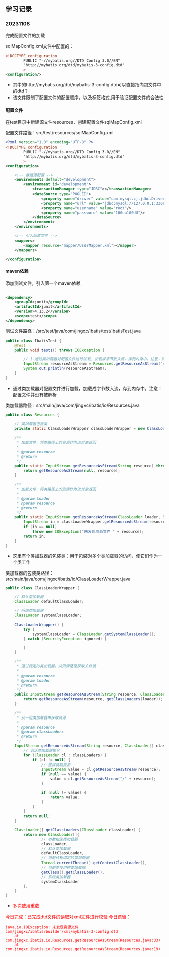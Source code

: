 ## 学习记录

### 20231108

完成配置文件的加载

sqlMapConfig.xml文件中配置的：

```xml
<!DOCTYPE configuration
        PUBLIC "-//mybatis.org//DTD Config 3.0//EN"
        "http://mybatis.org/dtd/mybatis-3-config.dtd"
        >
<configuration/>
```

* 其中的http://mybatis.org/dtd/mybatis-3-config.dtd可以直接指向包文件中的dtd？
* 该文件限制了配置文件的配置顺序，以及标签格式,用于验证配置文件的合法性

#### 配置文件

在test目录中新建源文件resources，创建配置文件sqlMapConfig.xml

配置文件路径：src/test/resources/sqlMapConfig.xml

```xml
<?xml version="1.0" encoding="UTF-8" ?>
<!DOCTYPE configuration
        PUBLIC "-//mybatis.org//DTD Config 3.0//EN"
        "http://mybatis.org/dtd/mybatis-3-config.dtd"
        >
<configuration>

    <!-- 数据源配置 -->
    <environments default="development">
        <environment id="development">
            <transactionManager type="JDBC"></transactionManager>
            <dataSource type="POOLED">
                <property name="driver" value="com.mysql.cj.jdbc.Driver"/>
                <property name="url" value="jdbc:mysql://127.0.0.1:3306/test_demo_0"/>
                <property name="username" value="root"/>
                <property name="password" value="100uu100UU"/>
            </dataSource>
        </environment>
    </environments>

    <!-- 引入配置文件 -->
    <mappers>
        <mapper resource="mapper/UserMapper.xml"></mapper>
    </mappers>

</configuration>
```

#### maven依赖

添加测试文件，引入第一个maven依赖

```xml

<dependency>
    <groupId>junit</groupId>
    <artifactId>junit</artifactId>
    <version>4.13.2</version>
    <scope>test</scope>
</dependency>
```

测试文件路径：/src/test/java/com/jingxc/ibatis/test/IbatisTest.java

```java
public class IbatisTest {
    @Test
    public void test1() throws IOException {

        // 1.通过类加载器对配置文件进行加载，加载成字节数入流，存到内存中，注意：配置文件并没有被解析
        InputStream resourceAsStream = Resources.getResourceAsStream("sqlMapConfig.xml");
        System.out.println(resourceAsStream);
    }
}
```

* 通过类加载器对配置文件进行加载，加载成字节数入流，存到内存中，注意：配置文件并没有被解析

类加载器路径：src/main/java/com/jingxc/ibatis/io/Resources.java

```java
public class Resources {

    // 类加载器包装类
    private static ClassLoaderWrapper classLoaderWrapper = new ClassLoaderWrapper();

    /**
     * 加载文件，将类路径上的资源作为流对象返回
     *
     * @param resource
     * @return
     */
    public static InputStream getResourceAsStream(String resource) throws IOException {
        return getResourceAsStream(null, resource);
    }

    /**
     * 加载文件，将类路径上的资源作为流对象返回
     *
     * @param loader
     * @param resource
     * @return
     */
    public static InputStream getResourceAsStream(ClassLoader loader, String resource) throws IOException {
        InputStream in = classLoaderWrapper.getResourceAsStream(resource, loader);
        if (in == null)
            throw new IOException("未发现资源文件 " + resource);
        return in;
    }
}
```

* 这里有个类加载器的包装类：用于包装对多个类加载器的访问，使它们作为一个类工作

类加载器的包装类路径：src/main/java/com/jingxc/ibatis/io/ClassLoaderWrapper.java

```java
public class ClassLoaderWrapper {

    // 默认类加载器
    ClassLoader defaultClassLoader;

    // 系统类加载器
    ClassLoader systemClassLoader;

    ClassLoaderWrapper() {
        try {
            systemClassLoader = ClassLoader.getSystemClassLoader();
        } catch (SecurityException ignored) {

        }
    }

    /**
     * 通过特定的类加载器，从资源路径获取文件流
     *
     * @param resource
     * @param loader
     * @return
     */
    public InputStream getResourceAsStream(String resource, ClassLoader loader) {
        return getResourceAsStream(resource, getClassLoaders(loader));
    }

    /**
     * 从一组类加载器中获取资源
     *
     * @param resource
     * @param classLoaders
     * @return
     */
    InputStream getResourceAsStream(String resource, ClassLoader[] classLoaders) {
        // 训话类加载器集合
        for (ClassLoader cl : classLoaders) {
            if (cl != null) {
                // 尝试获取资源
                InputStream value = cl.getResourceAsStream(resource);
                if (null == value) {
                    value = cl.getResourceAsStream("/" + resource);
                }

                if (null != value) {
                    return value;
                }
            }
        }
        return null;
    }

    ClassLoader[] getClassLoaders(ClassLoader classLoader) {
        return new ClassLoader[]{
                // 参数指定类加载器
                classLoader,
                // 默认类加载器
                defaultClassLoader,
                // 当前线程绑定的类加载器
                Thread.currentThread().getContextClassLoader(),
                // 当前类使用的类加载器
                getClass().getClassLoader(),
                // 系统类加载器
                systemClassLoader
        };
    }
}
```

* <font color=red>多次使用重载<font/>

今日完成：已完成dtd文件的读取对xml文件进行校验
今日遗留：

```text
java.io.IOException: 未发现资源文件 com/jingxc/ibatis/builder/xml/mybatis-3-config.dtd
	at com.jingxc.ibatis.io.Resources.getResourceAsStream(Resources.java:33)
	at com.jingxc.ibatis.io.Resources.getResourceAsStream(Resources.java:19)
```

